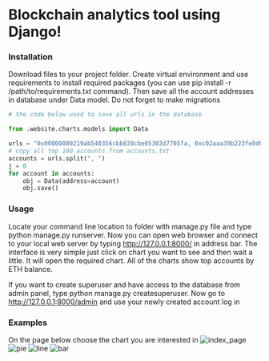 # Blockchain analytics tool using Django!

### Installation 
Download files to your project folder. Create virtual environment and use requirements to install required packages (you can use pip install -r /path/to/requirements.txt command).  Then save all the account addresses in database under Data model. Do not forget to make migrations
``` python
# the code below used to save all urls in the database

from .website.charts.models import Data

urls = "0x00000000219ab540356cbb839cbe05303d7705fa, 0xc02aaa39b223fe8d0a0e5c4f27ead9083c756cc2, 0xda9dfa130df4de4673b89022ee50ff26f6ea73cf, ..."
# copy all top 100 accounts from accounts.txt
accounts = urls.split(", ")
j = 0
for account in accounts:
    obj = Data(address=account)
    obj.save()


```
###  Usage
Locate your command line location to folder with manage.py file and type python manage.py runserver. Now you can open web browser and connect to your local web server by typing http://127.0.0.1:8000/ in address bar. The interface is very simple just click on chart you want to see and then wait a little. It will open the required chart. All of the charts show top accounts by ETH balance.

If you want to create superuser and have access to the database from admin panel, type python manage.py createsuperuser. Now go to http://127.0.0.1:8000/admin and use your newly created account log in
### Examples
On the page below choose the chart you are interested in 
![index_page](https://user-images.githubusercontent.com/52863393/153463069-0ea6c7b0-e3f5-45f3-ba12-a6712aa51761.png)
![pie](https://user-images.githubusercontent.com/52863393/153463084-c693c0a9-23df-48cd-b48c-ce91117e32de.png)
![line](https://user-images.githubusercontent.com/52863393/153463103-ae89c1f9-f972-464b-bf22-466ad41fa315.png)
![bar](https://user-images.githubusercontent.com/52863393/153463110-515713a4-b12b-48e8-8bf3-0a40e08dec77.png)





